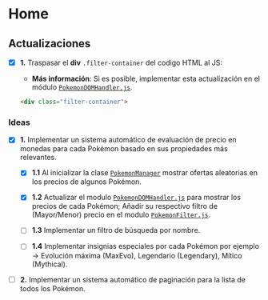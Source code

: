 # Home

## Actualizaciones

- [x] **1.** Traspasar el **div** `.filter-container` del codigo HTML al JS:

  - **Más información**: Si es posible, implementar esta actualización en el módulo [`PokemonDOMHandler.js`](content\pages\0\js\models\PokemonDOMHandler.js).

  ```HTML
  <div class="filter-container">
  ```

### Ideas

- [x] **1.** Implementar un sistema automático de evaluación de precio en monedas para cada Pokémon basado en sus propiedades más relevantes.

  - [x] **1.1** Al inicializar la clase [`PokemonManager`](content\pages\0\js\models\PokemonManager.js) mostrar ofertas aleatorias en los precios de algunos Pokémon.

  - [x] **1.2** Actualizar el modulo [`PokemonDOMHandler.js`](content\pages\0\js\models\PokemonDOMHandler.js) para mostrar los precios de cada Pokémon; Añadir su respectivo filtro de (Mayor/Menor) precio en el modulo [`PokemonFilter.js`](content\pages\0\js\models\PokemonFilter.js).

  - [ ] **1.3** Implementar un filtro de búsqueda por nombre.

  - [ ] **1.4** Implementar insignias especiales por cada Pokémon por ejemplo -> Evolución máxima (MaxEvo), Legendario (Legendary), Mítico (Mythical).

- [ ] **2.** Implementar un sistema automático de paginación para la lista de todos los Pokémon.
